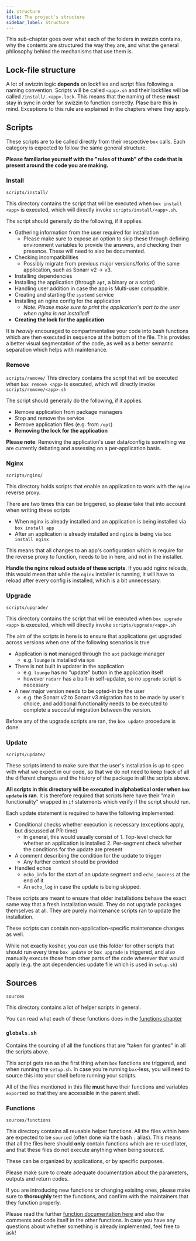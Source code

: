 ```yaml
---
id: structure
title: The project's structure 
sidebar_label: Structure
---
```


This sub-chapter goes over what each of the folders in swizzin contains, why the contents are structured the way they are, and what the general philosophy behind the mechanisms that use them is.

## Lock-file structure

A lot of swizzin logic **depends** on lockfiles and script files following a naming convention. Scripts will be called `<app>.sh` and their lockfiles will be called `/install/.<app>.lock`. This means that the naming of these **must** stay in sync in order for swizzin to function correctly. Plase bare this in mind. Exceptions to this rule are explained in the chapters where they apply.

## Scripts
These scripts are to be called directly from their respective `box` calls. Each category is expected to follow the same general structure.

**Please familiarise yourself with the "rules of thumb" of the code that is present around the code you are making.**

### Install
`scripts/install/`

This directory contains the script that will be executed when `box install <app>` is executed, which will directly invoke `scripts/install/<app>.sh`.

The script should generally do the following, if it applies.

- Gathering information from the user required for installation
  - Please make sure to expose an option to skip these through defining environment variables to provide the answers, and checking their presence. These will need to also be documented.
- Checking incompatibilities
  - Possibly migrate from previous major versions/forks of the same application, such as Sonarr v2 -> v3.
- Installing dependencies
- Installing the application (through `apt`, a binary or a script)
- Handling user addition in case the app is Multi-user compatible.
- Creating and starting the `systemd` service
- Installing an nginx config for the application
  - _Note: Please make sure to print the application's port to the user when nginx is not installed!_
- **Creating the lock for the application**

It is _heavily_ encouraged to compartmentalise your code into bash functions which are then executed in sequence at the bottom of the file. This provides a better visual segmentation of the code, as well as a better semantic separation which helps with maintenance.

### Remove
`scripts/remove/`
This directory contains the script that will be executed when `box remove <app>` is executed, which will directly invoke `scripts/remove/<app>.sh`

The script should generally do the following, if it applies.

- Remove application from package managers
- Stop and remove the service
- Remove application files (e.g. from `/opt`)
- **Removing the lock for the application**

**Please note**: Removing the application's user data/config is something we are currently debating and assessing on a per-application basis. 

### Nginx
`scripts/nginx/`

This directory holds scripts that enable an application to work with the `nginx` reverse proxy.

There are two times this can be triggered, so please take that into account when writing these scripts
- When nginx is already installed and an application is being installed via `box install app`
- After an application is already installed and `nginx` is being via `box install nginx`

This means that all changes to an app's configuration which is require for the reverse proxy to function, needs to be in here, and not in the installer.

**Handle the nginx reload outside of these scripts**. If you add nginx reloads, this would mean that while the `nginx` installer is running, it will have to reload after every config is installed, which is a bit unnecessary.

### Upgrade
`scripts/upgrade/`

This directory contains the script that will be executed when `box upgrade <app>` is executed, which will directly invoke `scripts/upgrade/<app>.sh`

The aim of the scripts in here is to ensure that applications get upgraded across versions when one of the following scenarios is true
- Application is **not** managed through the `apt` package manager
  - e.g. `lounge` is installed via `npm`
- There is not built in updater in the application
  - e.g. `lounge` has no "update" button in the application itself
  - however `radarr` has a built-in self-updater, so no `upgrade` script is necessary
- A new major version needs to be opted-in by the user
  - e.g. the Sonarr v2 to Sonarr v3 migration has to be made by user's choice, and additional functionality needs to be executed to complete a succesful migration between the version.

Before any of the upgrade scripts are ran, the `box update` procedure is done.

### Update
`scripts/update/`

These scripts intend to make sure that the user's installation is up to spec with what we expect in our code, so that we do not need to keep track of all the different changes and the history of the package in all the scripts above.

**All scripts in this directory will be executed in alphabetical order when `box update` is ran**. It is therefore required that scripts here have their "main functionality" wrapped in `if` statements which verify if the script should run.

Each update statement is required to have the following implemented:
- Conditional checks whether execution is necessary (exceptions apply, but discussed at PR-time)
  - In general, this would usually consist of
         1. Top-level check for whether an application is installed
         2. Per-segment check whether the conditions for the update are present
- A comment describing the condition for the update to trigger
  - Any further context should be provided 
- Handled echos
  - `echo_info` for the start of an update segment and `echo_success` at the end of it
  - An `echo_log` in case the update is being skipped. 

These scripts are meant to ensure that older installations behave the exact same way that a fresh installation would. They do not upgrade packages themselves at all. They are purely maintenance scripts ran to update the installation.

These scripts can contain non-application-specific maintenance changes as well.

While not exactly kosher, you _can_ use this folder for other scripts that should run every time `box update` or `box upgrade` is triggered, and also manually execute those from other parts of the code wherever that would apply (e.g. the apt dependencies update file which is used in `setup.sh`)

<!-- 
### Logging
`scripts/logging`
-->

## Sources
`sources`

This directory contains a lot of helper scripts in general.

You can read what each of these functions does in the [functions chapter](functions.md)

### `globals.sh`
Contains the sourcing of all the functions that are "taken for granted" in all the scripts above.

This script gets ran as the first thing when `box` functions are triggered, and when running the `setup.sh`. In case you're running `box`-less, you will need to source this into your shell before running your scripts.

All of the files mentioned in this file **must** have their functions and variables `export`ed so that they are accessible in the parent shell.

### Functions
`sources/functions`

This directory contains all reusable helper functions. All the files within here are expected to be `source`d (often done via the bash `.` alias). This means that all the files here should **only** contain functions which are re-used later, and that these files do not execute anything when being sourced.

These can be organized by applications, or by specific purposes.

Please make sure to create adequate documentation about the parameters, outputs and return codes.

If you are introducing new functions or changing exisitng ones, please make sure to **thoroughly** test the functions, and confirm with the maintainers that they function properly.

Please read the further [function documentation here](functions.md) and also the comments and code itself in the other functions. In case you have any questions about whether something is already implemented, feel free to ask!
